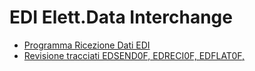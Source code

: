# EDI Elett.Data Interchange
- [Programma Ricezione Dati EDI](Sorgenti/NWS/ED_NWS001174.md)
- [Revisione tracciati EDSEND0F, EDRECI0F, EDFLAT0F,](Sorgenti/NWS/ED_NWS002190.md)
